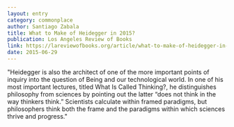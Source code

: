 ```yaml
---
layout: entry
category: commonplace
author: Santiago Zabala
title: What to Make of Heidegger in 2015?
publication: Los Angeles Review of Books
link: https://lareviewofbooks.org/article/what-to-make-of-heidegger-in-2015/
date: 2015-06-29
---
```


"Heidegger is also the architect of one of the more important points of inquiry into the question of Being and our technological world. In one of his most important lectures, titled What Is Called Thinking?, he distinguishes philosophy from sciences by pointing out the latter “does not think in the way thinkers think.” Scientists calculate within framed paradigms, but philosophers think both the frame and the paradigms within which sciences thrive and progress."
 
 
